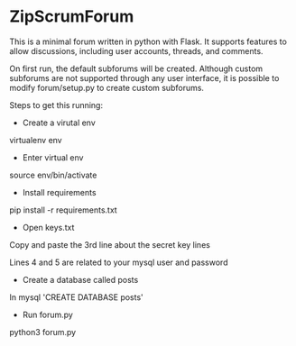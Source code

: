 # ZipScrumForum
This is a minimal forum written in python with Flask. It supports features to allow discussions, including user accounts, threads, and comments.

On first run, the default subforums will be created. Although custom subforums are not supported through any user interface, it is possible to modify forum/setup.py to create custom subforums.

Steps to get this running:
* Create a virutal env

virtualenv env

* Enter virtual env

source env/bin/activate

* Install requirements 

pip install -r requirements.txt

* Open keys.txt 

Copy and paste the 3rd line about the secret key lines

Lines 4 and 5 are related to your mysql user and password

* Create a database called posts

In mysql 'CREATE DATABASE posts'

* Run forum.py

python3 forum.py
